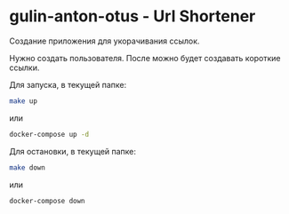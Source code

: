 # gulin-anton-otus - Url Shortener

Создание приложения для укорачивания ссылок.

Нужно создать пользователя.
После можно будет создавать короткие ссылки.

Для запуска, в текущей папке:
```sh
make up
```
или
```sh
docker-compose up -d
```
Для остановки, в текущей папке:
```sh
make down
```
или
```sh
docker-compose down
```